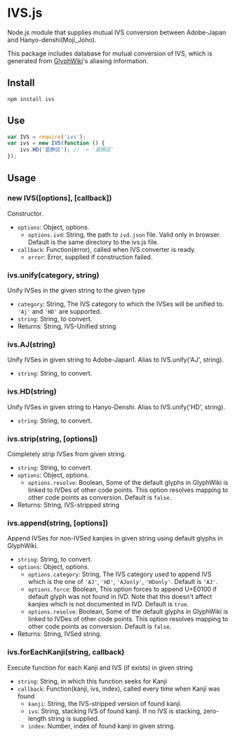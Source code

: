 IVS.js
======

Node.js module that supplies mutual IVS conversion between Adobe-Japan and Hanyo-denshi(Moji_Joho).

This package includes database for mutual conversion of IVS,
which is generated from [GlyphWiki](http://glyphwiki.org/)'s aliasing information.

## Install

    npm install ivs

## Use

``` javascript
var IVS = require('ivs');
var ivs = new IVS(function () {
    ivs.HD('葛󠄁飾󠄀区󠄀'); // -> '葛󠄃飾󠄂区󠄀'
});
```

## Usage

### new IVS([options], [callback])

Constructor.

* `options`: Object, options.
  - `options.ivd`: String, the path to `ivd.json` file. Valid only in browser.
    Default is the same directory to the ivs.js file.
* `callback`: Function(error), called when IVS converter is ready.
  - `error`: Error, supplied if construction failed.

### ivs.unify(category, string)

Unify IVSes in the given string to the given type

* `category`: String, The IVS category to which the IVSes will be unified to. `'Aj'` and `'HD'` are supported.
* `string`: String, to convert.
* Returns: String, IVS-Unified string

### ivs.AJ(string)

Unify IVSes in given string to Adobe-Japan1. Alias to IVS.unify('AJ', string).

* `string`: String, to convert.

### ivs.HD(string)

Unify IVSes in given string to Hanyo-Denshi. Alias to IVS.unify('HD', string).

* `string`: String, to convert.

### ivs.strip(string, [options])

Completely strip IVSes from given string.

* `string`: String, to convert.
* `options`: Object, options.
  - `options.resolve`: Boolean, Some of the default glyphs in GlyphWiki is linked to IVDes of other code points.
    This option resolves mapping to other code points as conversion. Default is `false`.
* Returns: String, IVS-stripped string

### ivs.append(string, [options])

Append IVSes for non-IVSed kanjies in given string using default glyphs in GlyphWiki.

* `string`: String, to convert.
* `options`: Object, options.
  - `options.category`: String, The IVS category used to append IVS which is the one of
    `'AJ'`, `'HD'`, `'AJonly'`, `'HDonly'`. Default is `'AJ'`.
  - `options.force`: Boolean, This option forces to append U+E0100 if default glyph was not found in IVD.
    Note that this doesn't affect kanjies which is not documented in IVD. Default is `true`.
  - `options.resolve`: Boolean, Some of the default glyphs in GlyphWiki is linked to IVDes of other code points.
    This option resolves mapping to other code points as conversion. Default is `false`.
* Returns: String, IVSed string.

### ivs.forEachKanji(string, callback)

Execute function for each Kanji and IVS (if exists) in given string

* `string`: String, in which this function seeks for Kanji
* `callback`: Function(kanji, ivs, index), called every time when Kanji was found
  - `kanji`: String, the IVS-stripped version of found kanji.
  - `ivs`: String, stacking IVS of found kanji. If no IVS is stacking, zero-length string is supplied.
  - `index`: Number, index of found kanji in given string.
